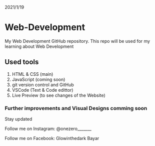 2021/1/19

# Web-Development
My Web Development GitHub repository. This repo will be used for my learning about Web Development

## Used tools
1. HTML & CSS (main)
2. JavaScript (coming soon)
3. git version control and GitHub
4. VSCode (Text & Code edittor)
5. Live Preview (to see changes of the Website)

### Further improvements and Visual Designs comming soon
Stay updated

Follow me on Instagram: @onezero_______ 


Follow me on Facebook: Glowinthedark Bayar
